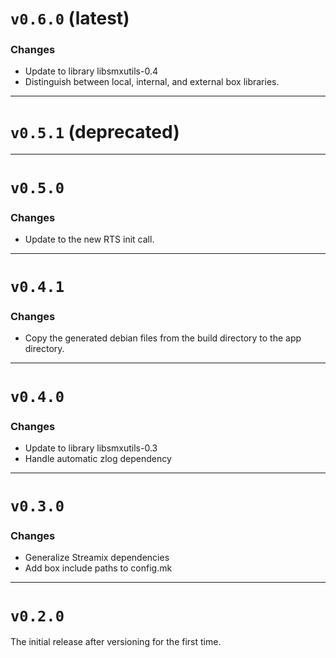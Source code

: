 # `v0.6.0` (latest)

### Changes

 - Update to library libsmxutils-0.4
 - Distinguish between local, internal, and external box libraries.


-------------------
# `v0.5.1` (deprecated)


-------------------
# `v0.5.0`

### Changes

 - Update to the new RTS init call.


-------------------
# `v0.4.1`

### Changes

 - Copy the generated debian files from the build directory to the app
   directory.


-------------------
# `v0.4.0`

### Changes

 - Update to library libsmxutils-0.3
 - Handle automatic zlog dependency


-------------------
# `v0.3.0`

### Changes

 - Generalize Streamix dependencies
 - Add box include paths to config.mk


-------------------
# `v0.2.0`

The initial release after versioning for the first time.
